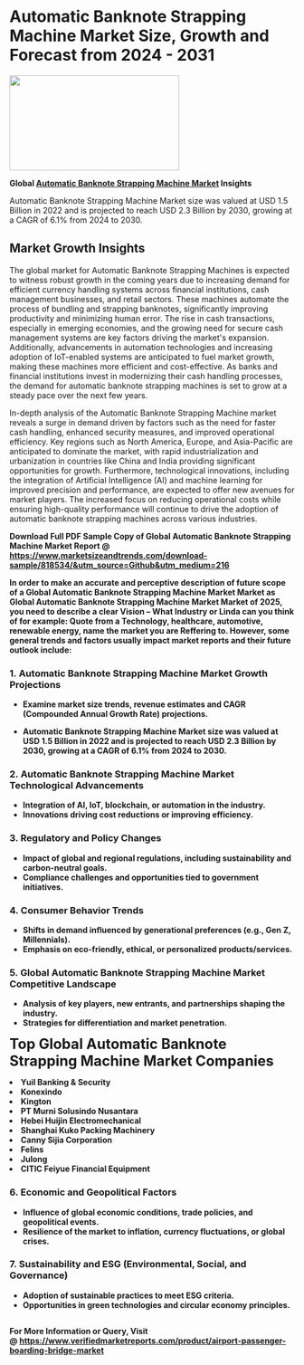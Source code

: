 <H1>Automatic Banknote Strapping Machine Market Size, Growth and Forecast from 2024 - 2031</H1><img class="aligncenter size-medium wp-image-584254" src="https://thirdeyenews.in/wp-content/uploads/2024/09/Global-Market-Research-300x168.jpeg" alt="" width="300" height="168" /><p><strong>Global&nbsp;<a href="https://www.marketsizeandtrends.com/download-sample/818534/&amp;utm_source=Github&utm_medium=216">Automatic Banknote Strapping Machine Market</a> Insights</strong></p><p>Automatic Banknote Strapping Machine Market size was valued at USD 1.5 Billion in 2022 and is projected to reach USD 2.3 Billion by 2030, growing at a CAGR of 6.1% from 2024 to 2030.</p><p><h2>Market Growth Insights</h2> <p>The global market for Automatic Banknote Strapping Machines is expected to witness robust growth in the coming years due to increasing demand for efficient currency handling systems across financial institutions, cash management businesses, and retail sectors. These machines automate the process of bundling and strapping banknotes, significantly improving productivity and minimizing human error. The rise in cash transactions, especially in emerging economies, and the growing need for secure cash management systems are key factors driving the market's expansion. Additionally, advancements in automation technologies and increasing adoption of IoT-enabled systems are anticipated to fuel market growth, making these machines more efficient and cost-effective. As banks and financial institutions invest in modernizing their cash handling processes, the demand for automatic banknote strapping machines is set to grow at a steady pace over the next few years.</p> <p><strong></strong></p> <p>In-depth analysis of the Automatic Banknote Strapping Machine market reveals a surge in demand driven by factors such as the need for faster cash handling, enhanced security measures, and improved operational efficiency. Key regions such as North America, Europe, and Asia-Pacific are anticipated to dominate the market, with rapid industrialization and urbanization in countries like China and India providing significant opportunities for growth. Furthermore, technological innovations, including the integration of Artificial Intelligence (AI) and machine learning for improved precision and performance, are expected to offer new avenues for market players. The increased focus on reducing operational costs while ensuring high-quality performance will continue to drive the adoption of automatic banknote strapping machines across various industries.</p> <p><strong></p><p><span class=""><strong>Download Full PDF Sample Copy of Global Automatic Banknote Strapping Machine Market Report</strong> @ <a href="https://www.marketsizeandtrends.com/download-sample/818534/&amp;utm_source=Github&utm_medium=216" target="_blank">https://www.marketsizeandtrends.com/download-sample/818534/&amp;utm_source=Github&utm_medium=216</a></span></p><p>In order to make an accurate and perceptive description of future scope of a Global&nbsp;Automatic Banknote Strapping Machine Market Market as Global&nbsp;Automatic Banknote Strapping Machine Market Market of 2025, you need to describe a clear Vision &ndash; What Industry or Linda can you think of for example: Quote from a Technology, healthcare, automotive, renewable energy, name the market you are Reffering to. However, some general trends and factors usually impact market reports and their future outlook include:</p><h3>1.&nbsp;<strong>Automatic Banknote Strapping Machine Market Growth Projections</strong></h3><ul><li>Examine market size trends, revenue estimates and CAGR (Compounded Annual Growth Rate) projections.</li><li><p>Automatic Banknote Strapping Machine Market size was valued at USD 1.5 Billion in 2022 and is projected to reach USD 2.3 Billion by 2030, growing at a CAGR of 6.1% from 2024 to 2030.</p></li></ul><h3>2.&nbsp;<strong>Automatic Banknote Strapping Machine Market Technological Advancements</strong></h3><ul><li>Integration of AI, IoT, blockchain, or automation in the industry.</li><li>Innovations driving cost reductions or improving efficiency.</li></ul><h3>3.&nbsp;<strong>Regulatory and Policy Changes</strong></h3><ul><li>Impact of global and regional regulations, including sustainability and carbon-neutral goals.</li><li>Compliance challenges and opportunities tied to government initiatives.</li></ul><h3>4.&nbsp;<strong>Consumer Behavior Trends</strong></h3><ul><li>Shifts in demand influenced by generational preferences (e.g., Gen Z, Millennials).</li><li>Emphasis on eco-friendly, ethical, or personalized products/services.</li></ul><h3>5.&nbsp;<strong>Global Automatic Banknote Strapping Machine Market Competitive Landscape</strong></h3><ul><li>Analysis of key players, new entrants, and partnerships shaping the industry.</li><li>Strategies for differentiation and market penetration.</li></ul><p data-pm-slice="1 1 []"><span style="color: inherit; font-family: inherit; font-size: 25px;">Top Global Automatic Banknote Strapping Machine Market Companies</span></p><div class="" data-test-id=""><p><li>Yuil Banking & Security</li><li> Konexindo</li><li> Kington</li><li> PT Murni Solusindo Nusantara</li><li> Hebei Huijin Electromechanical</li><li> Shanghai Kuko Packing Machinery</li><li> Canny Sijia Corporation</li><li> Felins</li><li> Julong</li><li> CITIC Feiyue Financial Equipment</li></p></div><h3>6.&nbsp;<strong>Economic and Geopolitical Factors</strong></h3><ul><li>Influence of global economic conditions, trade policies, and geopolitical events.</li><li>Resilience of the market to inflation, currency fluctuations, or global crises.</li></ul><h3>7.&nbsp;<strong>Sustainability and ESG (Environmental, Social, and Governance)</strong></h3><ul><li>Adoption of sustainable practices to meet ESG criteria.</li><li>Opportunities in green technologies and circular economy principles.</li></ul><h2><strong style="font-size: 14px;">For More Information or Query, Visit @&nbsp;</strong><a style="background-color: #ffffff; font-size: 14px;" href="https://www.marketsizeandtrends.com/report/automatic-banknote-strapping-machine-market/" target="_blank">https://www.verifiedmarketreports.com/product/airport-passenger-boarding-bridge-market</a></h2>
